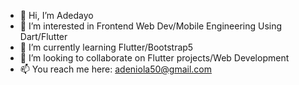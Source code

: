 - 👋 Hi, I’m Adedayo
- 👀 I’m interested in Frontend Web Dev/Mobile Engineering Using Dart/Flutter
- 🌱 I’m currently learning Flutter/Bootstrap5
- 💞️ I’m looking to collaborate on Flutter projects/Web Development
- 📫 You reach me here: adeniola50@gmail.com

<!---
Adedev20/Adedev20 is a ✨ special ✨ repository because its `README.md` (this file) appears on your GitHub profile.
You can click the Preview link to take a look at your changes.
--->
